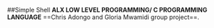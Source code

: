 ##Simple Shell
**ALX LOW LEVEL PROGRAMMING/ C PROGRAMMING LANGUAGE**
==Chris Adongo and Gloria Mwamidi group project==.
